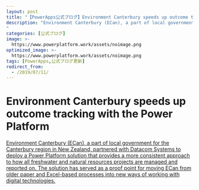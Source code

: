 ```yaml
---
layout: post
title: "【PowerApps公式ブログ】Environment Canterbury speeds up outcome tracking with the P..."
description: "Environment Canterbury (ECan), a part of local government for the Canterbury region in New Zealand, partnered with Datacom Systems to deploy a Power Platform solution that provides a more consistent approach to how all freshwater and natural resources projects are managed and reported on. The solution has served as a proof point for moving ECan from older paper and Excel-based processes into new ways of working with digital technologies.
"
categories: [公式ブログ]
image: >-
  https://www.powerplatform.work/assets/noimage.png
optimized_image: >-
  https://www.powerplatform.work/assets/noimage.png
tags: [PowerApps,公式ブログ更新]
redirect_from:
  - /2019/07/11/
---
```


# Environment Canterbury speeds up outcome tracking with the Power Platform

[Environment Canterbury (ECan), a part of local government for the Canterbury region in New Zealand, partnered with Datacom Systems to deploy a Power Platform solution that provides a more consistent approach to how all freshwater and natural resources projects are managed and reported on. The solution has served as a proof point for moving ECan from older paper and Excel-based processes into new ways of working with digital technologies.
](https://powerapps.microsoft.com/ja-jp/blog/environment-canterbury-speeds-up-outcome-tracking-with-the-power-platform/)
